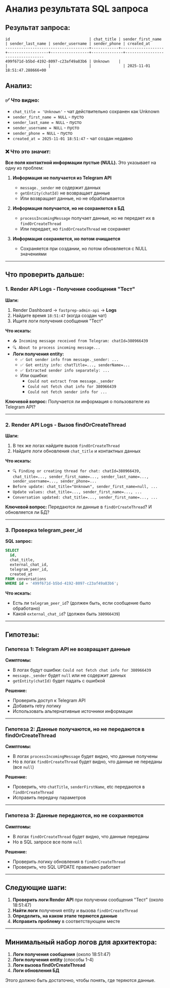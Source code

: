 # Анализ результата SQL запроса

## Результат запроса:

```
id                                   | chat_title | sender_first_name | sender_last_name | sender_username | sender_phone | created_at
-------------------------------------+------------+-------------------+------------------+-----------------+--------------+----------------------------------
499f671d-b5bd-4192-8097-c23af49a83b6 | Unknown    |                   |                  |                 |              | 2025-11-01 18:51:47.288666+00
```

## Анализ:

### ✅ Что видно:
- `chat_title = 'Unknown'` - чат действительно сохранен как Unknown
- `sender_first_name = NULL` - пусто
- `sender_last_name = NULL` - пусто
- `sender_username = NULL` - пусто
- `sender_phone = NULL` - пусто
- `created_at = 2025-11-01 18:51:47` - чат создан недавно

### ❌ Что это значит:
**Все поля контактной информации пустые (NULL).** Это указывает на одну из проблем:

1. **Информация не получается из Telegram API**
   - `message._sender` не содержит данных
   - `getEntity(chatId)` не возвращает данные
   - Или возвращает данные, но не обрабатывается

2. **Информация получается, но не сохраняется в БД**
   - `processIncomingMessage` получает данные, но не передает их в `findOrCreateThread`
   - Или передает, но `findOrCreateThread` не сохраняет

3. **Информация сохраняется, но потом очищается**
   - Сохраняется при создании, но потом обновляется с NULL значениями

---

## Что проверить дальше:

### 1. Render API Logs - Получение сообщения "Тест"

**Шаги:**
1. Render Dashboard → `fastprep-admin-api` → **Logs**
2. Найдите время `18:51:47` (когда создан чат)
3. Ищите логи получения сообщения "Тест"

**Что искать:**
- `📥 Incoming message received from Telegram: chatId=380966439`
- `🔍 About to process incoming message...`
- **Логи получения entity:**
  - `✅ Got sender info from message._sender: ...`
  - `✅ Got entity info: chatTitle=..., senderName=...`
  - `✅ Extracted sender info separately: ...`
  - Или ошибки:
    - `Could not extract from message._sender`
    - `Could not fetch chat info for 380966439`
    - `Could not fetch sender info for ...`

**Ключевой вопрос:** Получается ли информация о пользователе из Telegram API?

---

### 2. Render API Logs - Вызов findOrCreateThread

**Шаги:**
1. В тех же логах найдите вызов `findOrCreateThread`
2. Найдите логи обновления `chat_title` и контактных данных

**Что искать:**
- `🔍 Finding or creating thread for chat: chatId=380966439, chat_title=..., sender_first_name=..., sender_last_name=..., sender_username=..., sender_phone=...`
- `Before update: chat_title="Unknown", sender_first_name=null, ...`
- `Update values: chat_title=..., sender_first_name=..., ...`
- `Conversation updated: chat_title=..., sender_first_name=..., ...`

**Ключевой вопрос:** Передаются ли данные в `findOrCreateThread`? И обновляется ли БД?

---

### 3. Проверка telegram_peer_id

**SQL запрос:**
```sql
SELECT 
  id,
  chat_title,
  external_chat_id,
  telegram_peer_id,
  created_at
FROM conversations
WHERE id = '499f671d-b5bd-4192-8097-c23af49a83b6';
```

**Что искать:**
- Есть ли `telegram_peer_id`? (должен быть, если сообщение было обработано)
- Какой `external_chat_id`? (должен быть `380966439`)

---

## Гипотезы:

### Гипотеза 1: Telegram API не возвращает данные
**Симптомы:**
- В логах будут ошибки: `Could not fetch chat info for 380966439`
- `message._sender` будет `null` или не содержит данных
- `getEntity(chatId)` будет падать с ошибкой

**Решение:**
- Проверить доступ к Telegram API
- Добавить retry логику
- Использовать альтернативные источники информации

---

### Гипотеза 2: Данные получаются, но не передаются в findOrCreateThread
**Симптомы:**
- В логах `processIncomingMessage` будет видно, что данные получены
- Но в логах `findOrCreateThread` будет видно, что данные не переданы (все `null`)

**Решение:**
- Проверить, что `chatTitle`, `senderFirstName`, etc передаются в `findOrCreateThread`
- Исправить передачу параметров

---

### Гипотеза 3: Данные передаются, но не сохраняются
**Симптомы:**
- В логах `findOrCreateThread` будет видно, что данные переданы
- Но в SQL запросе все поля `null`

**Решение:**
- Проверить логику обновления в `findOrCreateThread`
- Проверить, что SQL UPDATE правильно работает

---

## Следующие шаги:

1. **Проверить логи Render API** при получении сообщения "Тест" (около 18:51:47)
2. **Найти логи** получения entity и вызова `findOrCreateThread`
3. **Определить, на каком этапе теряются данные**
4. **Исправить проблему** в соответствующем месте

---

## Минимальный набор логов для архитектора:

1. **Логи получения сообщения** (около 18:51:47)
2. **Логи получения entity** (способы 1-4)
3. **Логи вызова findOrCreateThread**
4. **Логи обновления БД**

Этого должно быть достаточно, чтобы понять, где теряются данные.

